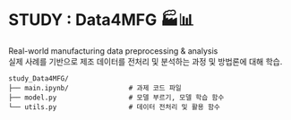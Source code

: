 # STUDY : Data4MFG 🏭📊
Real-world manufacturing data preprocessing & analysis   
실제 사례를 기반으로 제조 데이터를 전처리 및 분석하는 과정 및 방법론에 대해 학습.   
   
```
study_Data4MFG/
├── main.ipynb/               # 과제 코드 파일
├── model.py                  # 모델 부르기, 모델 학습 함수
└── utils.py                  # 데이터 전처리 및 활용 함수
```